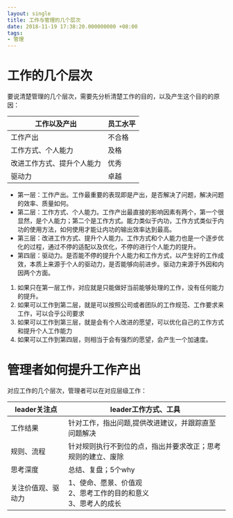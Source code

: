 ```yaml
---
layout: single
title: 工作与管理的几个层次
date: 2018-11-19 17:38:20.000000000 +08:00
tags:
- 管理 
---
```




# 工作的几个层次

要说清楚管理的几个层次，需要先分析清楚工作的目的，以及产生这个目的的原因：

工作以及产出 | 员工水平
---|---
工作产出 | 不合格
工作方式、个人能力 | 及格
改进工作方式、提升个人能力 | 优秀
驱动力  | 卓越

- 第一层：工作产出。工作最重要的表现即是产出，是否解决了问题，解决问题的效率、质量如何。
- 第二层：工作方式、个人能力。工作产出最直接的影响因素有两个，第一个很显然，是个人能力；第二个是工作方式。能力类似于内功，工作方式类似于内功的使用方法，如何使用才能让内功的输出效率达到最高。
- 第三层：改进工作方式、提升个人能力。工作方式和个人能力也是一个逐步优化的过程，通过不停的适配以及优化，不停的进行个人能力的提升。
- 第四层：驱动力。是否能不停的提升个人能力和工作方式，以产生好的工作成效，本质上来源于个人的驱动力，是否能够向前进步。驱动力来源于外因和内因两个方面。

1. 如果只在第一层工作，对应就是只能做好当前能够处理的工作，没有任何能力的提升。
2. 如果可以工作到第二层，就是可以按照公司或者团队的工作规范、工作要求来工作，可以合乎公司要求
3. 如果可以工作到第三层，就是会有个人改进的愿望，可以优化自己的工作方式和提升个人工作能力
4. 如果可以工作到第四层，则相当于会有强烈的愿望，会产生一个加速度。

# 管理者如何提升工作产出

对应工作的几个层次，管理者可以在对应层级工作：

leader关注点  | leader工作方式、工具
---|---
工作结果    | 针对工作，指出问题,提供改进建议，并跟踪直至问题解决
规则、流程  | 针对规则执行不到位的点，指出并要求改正；思考规则的建立、废除
思考深度   |  总结、复盘；5个why
关注价值观、驱动力  | 1、使命、愿景、价值观 <br/>2、思考工作的目的和意义 <br/>3、思考人的成长 

